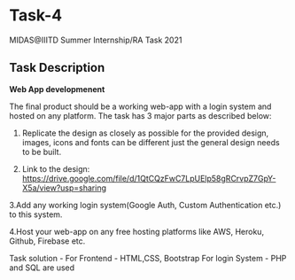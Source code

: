 # Task-4

MIDAS@IIITD Summer Internship/RA Task 2021

## **Task Description**
**Web App developmenent**

The final product should be a working web-app with a login system and hosted on any platform. The task has 3 major parts as described below:
1. Replicate the design as closely as possible for the provided design, images, icons and fonts can be different just the general design needs to be built.
 
2. Link to the design: https://drive.google.com/file/d/1QtCQzFwC7LpUElp58gRCrvpZ7GpY-X5a/view?usp=sharing

3.Add any working login system(Google Auth, Custom Authentication etc.) to this system.

4.Host your web-app on any free hosting platforms like AWS, Heroku, Github, Firebase etc.


Task solution -
For Frontend - HTML,CSS, Bootstrap
For login System - PHP and SQL are used
